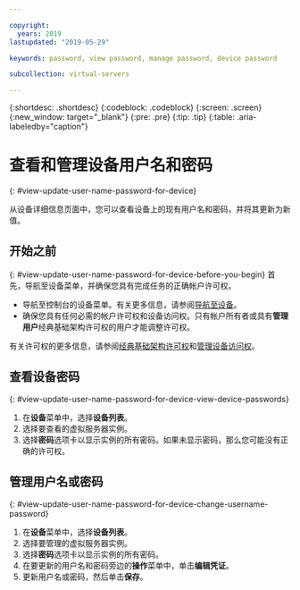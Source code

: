 ```yaml
---

copyright:
  years: 2019
lastupdated: "2019-05-29"

keywords: password, view password, manage password, device password

subcollection: virtual-servers

---
```


{:shortdesc: .shortdesc}
{:codeblock: .codeblock}
{:screen: .screen}
{:new_window: target="_blank"}
{:pre: .pre}
{:tip: .tip}
{:table: .aria-labeledby="caption"}

# 查看和管理设备用户名和密码
{: #view-update-user-name-password-for-device}

从设备详细信息页面中，您可以查看设备上的现有用户名和密码，并将其更新为新值。

## 开始之前
{: #view-update-user-name-password-for-device-before-you-begin}
首先，导航至设备菜单，并确保您具有完成任务的正确帐户许可权。 

* 导航至控制台的设备菜单。有关更多信息，请参阅[导航至设备](/docs/vsi?topic=virtual-servers-navigating-devices)。
* 确保您具有任何必需的帐户许可权和设备访问权。只有帐户所有者或具有**管理用户**经典基础架构许可权的用户才能调整许可权。 

有关许可权的更多信息，请参阅[经典基础架构许可权](/docs/iam?topic=iam-infrapermission#infrapermission)和[管理设备访问权](/docs/vsi?topic=virtual-servers-managing-device-access)。

## 查看设备密码
{: #view-update-user-name-password-for-device-view-device-passwords}

1. 在**设备**菜单中，选择**设备列表**。
2. 选择要查看的虚拟服务器实例。
3. 选择**密码**选项卡以显示实例的所有密码。如果未显示密码，那么您可能没有正确的许可权。 

## 管理用户名或密码
{: #view-update-user-name-password-for-device-change-username-password}

1. 在**设备**菜单中，选择**设备列表**。
2. 选择要管理的虚拟服务器实例。
3. 选择**密码**选项卡以显示实例的所有密码。
4. 在要更新的用户名和密码旁边的**操作**菜单中，单击**编辑凭证**。 
5. 更新用户名或密码，然后单击**保存**。 

